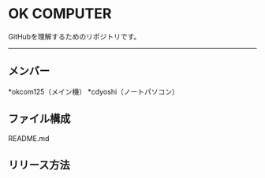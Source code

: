 # OK COMPUTER
GitHubを理解するためのリポジトリです。

---

## メンバー
*okcom125（メイン機）
*cdyoshi（ノートパソコン）

## ファイル構成
README.md

## リリース方法